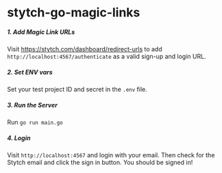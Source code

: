 # stytch-go-magic-links

##### 1. Add Magic Link URLs
Visit https://stytch.com/dashboard/redirect-urls to add
`http://localhost:4567/authenticate` as a valid sign-up and login URL.

##### 2. Set ENV vars
Set your test project ID and secret in the `.env` file.

##### 3. Run the Server

Run `go run main.go`

##### 4. Login

Visit `http://localhost:4567` and login with your email.
Then check for the Stytch email and click the sign in button.
You should be signed in!
